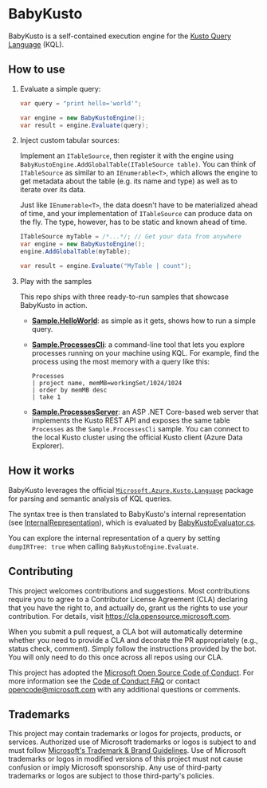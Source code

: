 # BabyKusto

BabyKusto is a self-contained execution engine for the [Kusto Query Language](https://learn.microsoft.com/en-us/azure/data-explorer/kusto/query/) (KQL).


## How to use

1. Evaluate a simple query:

   ```cs
   var query = "print hello='world'";
   
   var engine = new BabyKustoEngine();
   var result = engine.Evaluate(query);
   ```

2. Inject custom tabular sources:

   Implement an `ITableSource`, then register it with the engine using `BabyKustoEngine.AddGlobalTable(ITableSource table)`. You can think of `ITableSource` as similar to an `IEnumerable<T>`, which allows the engine to get metadata about the table (e.g. its name and type) as well as to iterate over its data.

   Just like `IEnumerable<T>`, the data doesn't have to be materialized ahead of time, and your implementation of `ITableSource` can produce data on the fly. The type, however, has to be static and known ahead of time.

   ```cs
   ITableSource myTable = /*...*/; // Get your data from anywhere
   var engine = new BabyKustoEngine();
   engine.AddGlobalTable(myTable);
   
   var result = engine.Evaluate("MyTable | count");
   ```

3. Play with the samples

   This repo ships with three ready-to-run samples that showcase BabyKusto in action.
   
   * [**Sample.HelloWorld**](https://github.com/davidnx/baby-kusto-csharp/tree/main/samples/Sample.HelloWorld): as simple as it gets, shows how to run a simple query.
   
   * [**Sample.ProcessesCli**](https://github.com/davidnx/baby-kusto-csharp/tree/main/samples/Sample.ProcessesCli): a command-line tool that lets you explore processes running on your machine using KQL. For example, find the process using the most memory with a query like this:
     ```
     Processes
     | project name, memMB=workingSet/1024/1024
     | order by memMB desc
     | take 1
     ```

   * [**Sample.ProcessesServer**](https://github.com/davidnx/baby-kusto-csharp/tree/main/samples/Sample.ProcessesServer): an ASP .NET Core-based web server that implements the Kusto REST API and exposes the same table `Processes` as the `Sample.ProcessesCli` sample. You can connect to the local Kusto cluster using the official Kusto client (Azure Data Explorer).

## How it works

BabyKusto leverages the official [`Microsoft.Azure.Kusto.Language`](https://www.nuget.org/packages/Microsoft.Azure.Kusto.Language/) package for parsing and semantic analysis of KQL queries.

The syntax tree is then translated to BabyKusto's internal representation (see [InternalRepresentation](https://github.com/davidnx/baby-kusto-csharp/tree/main/src/BabyKusto.Core/InternalRepresentation)), which is evaluated by [BabyKustoEvaluator.cs](https://github.com/davidnx/baby-kusto-csharp/blob/main/src/BabyKusto.Core/Evaluation/BabyKustoEvaluator.cs).

You can explore the internal representation of a query by setting `dumpIRTree: true` when calling `BabyKustoEngine.Evaluate`.

## Contributing

This project welcomes contributions and suggestions.  Most contributions require you to agree to a
Contributor License Agreement (CLA) declaring that you have the right to, and actually do, grant us
the rights to use your contribution. For details, visit https://cla.opensource.microsoft.com.

When you submit a pull request, a CLA bot will automatically determine whether you need to provide
a CLA and decorate the PR appropriately (e.g., status check, comment). Simply follow the instructions
provided by the bot. You will only need to do this once across all repos using our CLA.

This project has adopted the [Microsoft Open Source Code of Conduct](https://opensource.microsoft.com/codeofconduct/).
For more information see the [Code of Conduct FAQ](https://opensource.microsoft.com/codeofconduct/faq/) or
contact [opencode@microsoft.com](mailto:opencode@microsoft.com) with any additional questions or comments.

## Trademarks

This project may contain trademarks or logos for projects, products, or services. Authorized use of Microsoft 
trademarks or logos is subject to and must follow 
[Microsoft's Trademark & Brand Guidelines](https://www.microsoft.com/en-us/legal/intellectualproperty/trademarks/usage/general).
Use of Microsoft trademarks or logos in modified versions of this project must not cause confusion or imply Microsoft sponsorship.
Any use of third-party trademarks or logos are subject to those third-party's policies.
